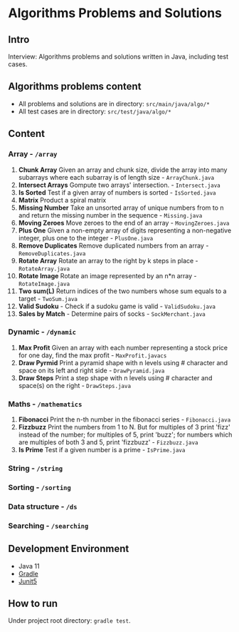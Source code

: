 # Algorithms Problems and Solutions

## Intro

Interview: Algorithms problems and solutions written in Java, including test cases.

## Algorithms problems content

- All problems and solutions are in directory: `src/main/java/algo/*`
- All test cases are in directory: `src/test/java/algo/*`

## Content

### Array - `/array`

1. **Chunk Array** Given an array and chunk size, divide the array into many subarrays where each subarray is of length size - `ArrayChunk.java`
2. **Intersect Arrays** Gompute two arrays' intersection. - `Intersect.java`
3. **Is Sorted** Test if a given array of numbers is sorted - `IsSorted.java`
4. **Matrix** Product a spiral matrix
5. **Missing Number** Take an unsorted array of unique numbers from to n and return the missing number in the sequence - `Missing.java`
6. **Moving Zeroes** Move zeroes to the end of an array - `MovingZeroes.java`
7. **Plus One** Given a non-empty array of digits representing a non-negative integer, plus one to the integer - `PlusOne.java`
8. **Remove Duplicates** Remove duplicated numbers from an array - `RemoveDuplicates.java`
9. **Rotate Array** Rotate an array to the right by k steps in place - `RotateArray.java`
10. **Rotate Image** Rotate an image represented by an n\*n array - `RotateImage.java`
11. **Two sum(L)** Return indices of the two numbers whose sum equals to a target - `TwoSum.java`
12. **Valid Sudoku** - Check if a sudoku game is valid - `ValidSudoku.java`
13. **Sales by Match** - Determine pairs of socks - `SockMerchant.java`

### Dynamic - `/dynamic`

1. **Max Profit** Given an array with each number representing a stock price for one day, find the max profit - `MaxProfit.javacs`
2. **Draw Pyrmid** Print a pyramid shape with n levels using # character and space on its left and right side - `DrawPyramid.java`
3. **Draw Steps** Print a step shape with n levels using # character and space(s) on the right - `DrawSteps.java`

### Maths - `/mathematics`

1. **Fibonacci** Print the n-th number in the fibonacci series - `Fibonacci.java`
2. **Fizzbuzz** Print the numbers from 1 to N. But for multiples of 3 print 'fizz' instead of the number; for multiples of 5, print 'buzz'; for numbers which are multiples of both 3 and 5, print 'fizzbuzz' - `Fizzbuzz.java`
3. **Is Prime** Test if a given number is a prime - `IsPrime.java`

### String - `/string`

### Sorting - `/sorting`

### Data structure - `/ds`

### Searching - `/searching`

## Development Environment

- Java 11
- [Gradle](https://docs.gradle.org/current/userguide/installation.html)
- [Junit5](https://junit.org/junit5/docs/current/user-guide/#overview)

## How to run

Under project root directory: `gradle test`.
